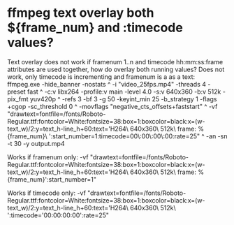 
# ffmpeg text overlay both ${frame_num} and :timecode values?

Text overlay does not work if framenum 1..n and timecode hh:mm:ss:frame attributes are used together, how do overlay both running values?
Does not work, only timecode is incrementing and framenum is a as a text:
ffmpeg.exe -hide_banner -nostats ^
  -i "video_25fps.mp4" -threads 4 -preset fast ^
  -c:v libx264 -profile:v main -level 4.0 -s:v 640x360 -b:v 512k -pix_fmt yuv420p ^
  -refs 3 -bf 3 -g 50 -keyint_min 25 -b_strategy 1 -flags +cgop -sc_threshold 0 ^
  -movflags "negative_cts_offsets+faststart" ^
  -vf "drawtext=fontfile=/fonts/Roboto-Regular.ttf:fontcolor=White:fontsize=38:box=1:boxcolor=black:x=(w-text_w)/2:y=text_h-line_h+60:text='H264\ 640x360\ 512k\ frame\: %{frame_num}\ ':start_number=1:timecode=00\\:00\\:00\\:00:rate=25" ^
  -an -sn -t 30 -y output.mp4

Works if framenum only:
  -vf "drawtext=fontfile=/fonts/Roboto-Regular.ttf:fontcolor=White:fontsize=38:box=1:boxcolor=black:x=(w-text_w)/2:y=text_h-line_h+60:text='H264\ 640x360\ 512k\ frame\: %{frame_num}':start_number=1"

Works if timecode only:
  -vf "drawtext=fontfile=/fonts/Roboto-Regular.ttf:fontcolor=White:fontsize=38:box=1:boxcolor=black:x=(w-text_w)/2:y=text_h-line_h+60:text='H264\ 640x360\ 512k\ ':timecode='00\:00\:00\:00':rate=25"


        